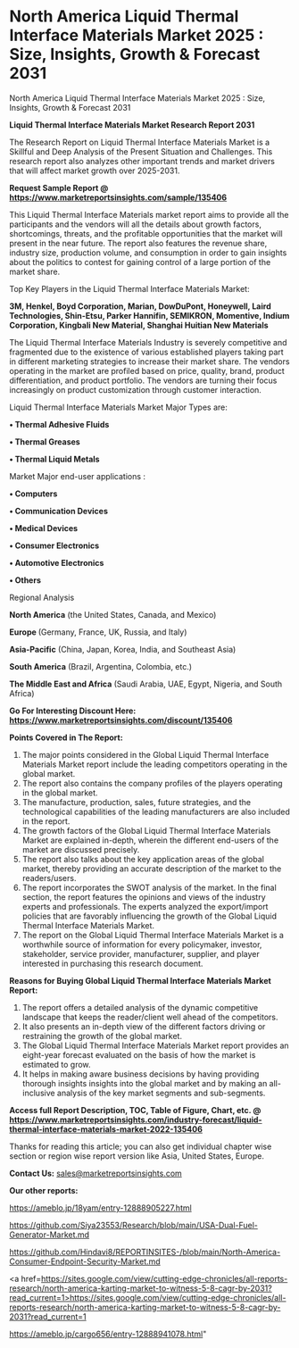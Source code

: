 # North America Liquid Thermal Interface Materials Market 2025 : Size, Insights, Growth & Forecast 2031
North America Liquid Thermal Interface Materials Market 2025 : Size, Insights, Growth & Forecast 2031

<strong>Liquid Thermal Interface Materials Market Research Report 2031</strong>

The Research Report on Liquid Thermal Interface Materials Market is a Skillful and Deep Analysis of the Present Situation and Challenges. This research report also analyzes other important trends and market drivers that will affect market growth over 2025-2031.

<strong>Request Sample Report @ <a href=https://www.marketreportsinsights.com/sample/135406>https://www.marketreportsinsights.com/sample/135406</a></strong>

This Liquid Thermal Interface Materials market report aims to provide all the participants and the vendors will all the details about growth factors, shortcomings, threats, and the profitable opportunities that the market will present in the near future. The report also features the revenue share, industry size, production volume, and consumption in order to gain insights about the politics to contest for gaining control of a large portion of the market share.

Top Key Players in the Liquid Thermal Interface Materials Market:

<strong>3M, Henkel, Boyd Corporation, Marian, DowDuPont, Honeywell, Laird Technologies, Shin-Etsu, Parker Hannifin, SEMIKRON, Momentive, Indium Corporation, Kingbali New Material, Shanghai Huitian New Materials</strong>

The Liquid Thermal Interface Materials Industry is severely competitive and fragmented due to the existence of various established players taking part in different marketing strategies to increase their market share. The vendors operating in the market are profiled based on price, quality, brand, product differentiation, and product portfolio. The vendors are turning their focus increasingly on product customization through customer interaction.

Liquid Thermal Interface Materials Market Major Types are:

<strong>• Thermal Adhesive Fluids

• Thermal Greases

• Thermal Liquid Metals</strong>

Market Major end-user applications :

<strong>• Computers

• Communication Devices

• Medical Devices

• Consumer Electronics

• Automotive Electronics

• Others</strong>

Regional Analysis

</u><strong><b>North America</b></strong> (the United States, Canada, and Mexico)

<strong><b>Europe </b></strong>(Germany, France, UK, Russia, and Italy)

<strong><b>Asia-Pacific</b></strong> (China, Japan, Korea, India, and Southeast Asia)

<strong><b>South America</b></strong> (Brazil, Argentina, Colombia, etc.)

<strong><b>The Middle East and Africa</b></strong> (Saudi Arabia, UAE, Egypt, Nigeria, and South Africa)

<strong>Go For Interesting Discount Here: <a href=https://www.marketreportsinsights.com/discount/135406>https://www.marketreportsinsights.com/discount/135406</a></strong>

<strong>Points Covered in The Report:</strong>
<ol>
  <li>The major points considered in the Global Liquid Thermal Interface Materials Market report include the leading competitors operating in the global market.</li>
  <li>The report also contains the company profiles of the players operating in the global market.</li>
  <li>The manufacture, production, sales, future strategies, and the technological capabilities of the leading manufacturers are also included in the report.</li>
  <li>The growth factors of the Global Liquid Thermal Interface Materials Market are explained in-depth, wherein the different end-users of the market are discussed precisely.</li>
  <li>The report also talks about the key application areas of the global market, thereby providing an accurate description of the market to the readers/users.</li>
  <li>The report incorporates the SWOT analysis of the market. In the final section, the report features the opinions and views of the industry experts and professionals. The experts analyzed the export/import policies that are favorably influencing the growth of the Global Liquid Thermal Interface Materials Market.</li>
  <li>The report on the Global Liquid Thermal Interface Materials Market is a worthwhile source of information for every policymaker, investor, stakeholder, service provider, manufacturer, supplier, and player interested in purchasing this research document.</li>
</ol>
<strong>Reasons for Buying Global Liquid Thermal Interface Materials Market Report:</strong>

<ol>
  <li>The report offers a detailed analysis of the dynamic competitive landscape that keeps the reader/client well ahead of the competitors.</li>
  <li>It also presents an in-depth view of the different factors driving or restraining the growth of the global market.</li>
  <li>The Global Liquid Thermal Interface Materials Market report provides an eight-year forecast evaluated on the basis of how the market is estimated to grow.</li>
  <li>It helps in making aware business decisions by having providing thorough insights insights into the global market and by making an all-inclusive analysis of the key market segments and sub-segments.</li>
</ol>
<strong>Access full Report Description, TOC, Table of Figure, Chart, etc. @ <a href=https://www.marketreportsinsights.com/industry-forecast/liquid-thermal-interface-materials-market-2022-135406>https://www.marketreportsinsights.com/industry-forecast/liquid-thermal-interface-materials-market-2022-135406</a></strong>


Thanks for reading this article; you can also get individual chapter wise section or region wise report version like Asia, United States, Europe.

<strong>Contact Us:</strong>
sales@marketreportsinsights.com

<strong>Our other reports:</strong>

<a href=https://ameblo.jp/18yam/entry-12888905227.html>https://ameblo.jp/18yam/entry-12888905227.html</a>

<a href=https://github.com/Siya23553/Research/blob/main/USA-Dual-Fuel-Generator-Market.md>https://github.com/Siya23553/Research/blob/main/USA-Dual-Fuel-Generator-Market.md</a>

<a href=https://github.com/Hindavi8/REPORTINSITES-/blob/main/North-America-Consumer-Endpoint-Security-Market.md>https://github.com/Hindavi8/REPORTINSITES-/blob/main/North-America-Consumer-Endpoint-Security-Market.md</a>

<a href=https://sites.google.com/view/cutting-edge-chronicles/all-reports-research/north-america-karting-market-to-witness-5-8-cagr-by-2031?read_current=1>https://sites.google.com/view/cutting-edge-chronicles/all-reports-research/north-america-karting-market-to-witness-5-8-cagr-by-2031?read_current=1</a>

<a href=https://ameblo.jp/cargo656/entry-12888941078.html>https://ameblo.jp/cargo656/entry-12888941078.html</a>"
